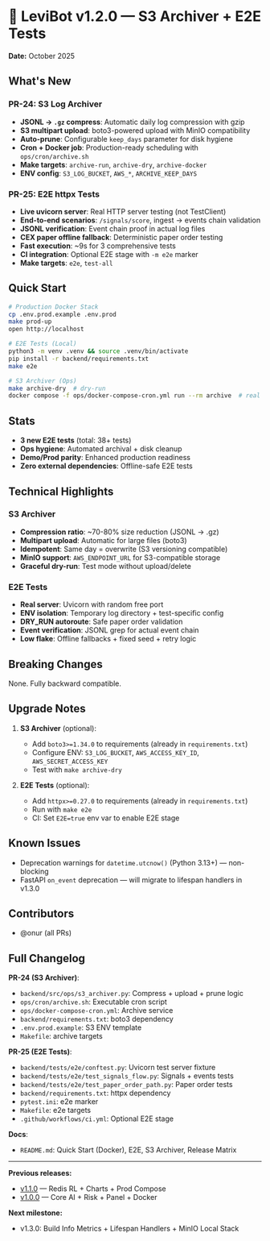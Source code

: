 # 🚀 LeviBot v1.2.0 — S3 Archiver + E2E Tests

**Date:** October 2025

## What's New

### PR-24: S3 Log Archiver
- **JSONL → `.gz` compress**: Automatic daily log compression with gzip
- **S3 multipart upload**: boto3-powered upload with MinIO compatibility
- **Auto-prune**: Configurable `keep_days` parameter for disk hygiene
- **Cron + Docker job**: Production-ready scheduling with `ops/cron/archive.sh`
- **Make targets**: `archive-run`, `archive-dry`, `archive-docker`
- **ENV config**: `S3_LOG_BUCKET`, `AWS_*`, `ARCHIVE_KEEP_DAYS`

### PR-25: E2E httpx Tests
- **Live uvicorn server**: Real HTTP server testing (not TestClient)
- **End-to-end scenarios**: `/signals/score`, ingest → events chain validation
- **JSONL verification**: Event chain proof in actual log files
- **CEX paper offline fallback**: Deterministic paper order testing
- **Fast execution**: ~9s for 3 comprehensive tests
- **CI integration**: Optional E2E stage with `-m e2e` marker
- **Make targets**: `e2e`, `test-all`

## Quick Start

```bash
# Production Docker Stack
cp .env.prod.example .env.prod
make prod-up
open http://localhost

# E2E Tests (Local)
python3 -m venv .venv && source .venv/bin/activate
pip install -r backend/requirements.txt
make e2e

# S3 Archiver (Ops)
make archive-dry  # dry-run
docker compose -f ops/docker-compose-cron.yml run --rm archive  # real upload
```

## Stats

- **3 new E2E tests** (total: 38+ tests)
- **Ops hygiene**: Automated archival + disk cleanup
- **Demo/Prod parity**: Enhanced production readiness
- **Zero external dependencies**: Offline-safe E2E tests

## Technical Highlights

### S3 Archiver
- **Compression ratio**: ~70-80% size reduction (JSONL → .gz)
- **Multipart upload**: Automatic for large files (boto3)
- **Idempotent**: Same day = overwrite (S3 versioning compatible)
- **MinIO support**: `AWS_ENDPOINT_URL` for S3-compatible storage
- **Graceful dry-run**: Test mode without upload/delete

### E2E Tests
- **Real server**: Uvicorn with random free port
- **ENV isolation**: Temporary log directory + test-specific config
- **DRY_RUN autoroute**: Safe paper order validation
- **Event verification**: JSONL grep for actual event chain
- **Low flake**: Offline fallbacks + fixed seed + retry logic

## Breaking Changes

None. Fully backward compatible.

## Upgrade Notes

1. **S3 Archiver** (optional):
   - Add `boto3>=1.34.0` to requirements (already in `requirements.txt`)
   - Configure ENV: `S3_LOG_BUCKET`, `AWS_ACCESS_KEY_ID`, `AWS_SECRET_ACCESS_KEY`
   - Test with `make archive-dry`

2. **E2E Tests** (optional):
   - Add `httpx>=0.27.0` to requirements (already in `requirements.txt`)
   - Run with `make e2e`
   - CI: Set `E2E=true` env var to enable E2E stage

## Known Issues

- Deprecation warnings for `datetime.utcnow()` (Python 3.13+) — non-blocking
- FastAPI `on_event` deprecation — will migrate to lifespan handlers in v1.3.0

## Contributors

- @onur (all PRs)

## Full Changelog

**PR-24 (S3 Archiver)**:
- `backend/src/ops/s3_archiver.py`: Compress + upload + prune logic
- `ops/cron/archive.sh`: Executable cron script
- `ops/docker-compose-cron.yml`: Archive service
- `backend/requirements.txt`: boto3 dependency
- `.env.prod.example`: S3 ENV template
- `Makefile`: archive targets

**PR-25 (E2E Tests)**:
- `backend/tests/e2e/conftest.py`: Uvicorn test server fixture
- `backend/tests/e2e/test_signals_flow.py`: Signals + events tests
- `backend/tests/e2e/test_paper_order_path.py`: Paper order tests
- `backend/requirements.txt`: httpx dependency
- `pytest.ini`: e2e marker
- `Makefile`: e2e targets
- `.github/workflows/ci.yml`: Optional E2E stage

**Docs**:
- `README.md`: Quick Start (Docker), E2E, S3 Archiver, Release Matrix

---

**Previous releases:**
- [v1.1.0](RELEASE_NOTES_v1.1.0.md) — Redis RL + Charts + Prod Compose
- [v1.0.0](RELEASE_NOTES_v1.0.0.md) — Core AI + Risk + Panel + Docker

**Next milestone:**
- v1.3.0: Build Info Metrics + Lifespan Handlers + MinIO Local Stack
